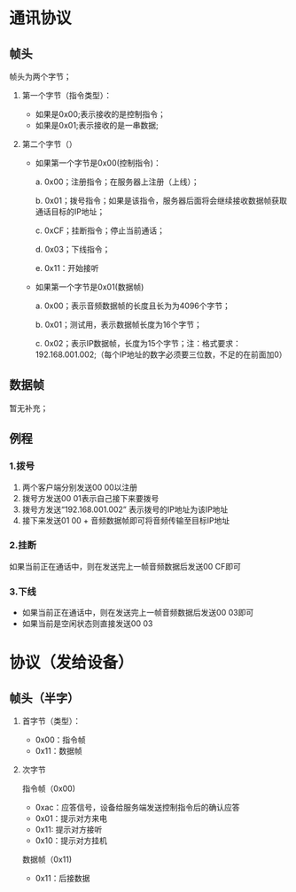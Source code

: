 # 通讯协议

## 帧头

帧头为两个字节；

1. 第一个字节（指令类型）：

   - 如果是0x00;表示接收的是控制指令；
   - 如果是0x01;表示接收的是一串数据;

2. 第二个字节（）

   - 如果第一个字节是0x00(控制指令)：

     a. 0x00；注册指令；在服务器上注册（上线）；

     b. 0x01；拨号指令；如果是该指令，服务器后面将会继续接收数据帧获取通话目标的IP地址；

     c. 0xCF；挂断指令；停止当前通话；

     d. 0x03；下线指令；
     
     e. 0x11：开始接听
   
     
   
   - 如果第一个字节是0x01(数据帧)
   
     a. 0x00；表示音频数据帧的长度且长为为4096个字节；
     
     b. 0x01；测试用，表示数据帧长度为16个字节；
     
     c. 0x02；表示IP数据帧，长度为15个字节；注：格式要求：192.168.001.002;（每个IP地址的数字必须要三位数，不足的在前面加0）

## 数据帧

暂无补充；



## 例程

### 1.拨号

1. 两个客户端分别发送00 00以注册
2. 拨号方发送00 01表示自己接下来要拨号
3. 拨号方发送“192.168.001.002” 表示拨号的IP地址为该IP地址
4. 接下来发送01 00 + 音频数据帧即可将音频传输至目标IP地址

### 2.挂断

如果当前正在通话中，则在发送完上一帧音频数据后发送00 CF即可

### 3.下线

- 如果当前正在通话中，则在发送完上一帧音频数据后发送00 03即可
- 如果当前是空闲状态则直接发送00 03


# 协议（发给设备）
## 帧头（半字）
1. 首字节（类型）：

   - 0x00：指令帧
   - 0x11：数据帧

2. 次字节
   
   指令帧（0x00)
   - 0xac：应答信号，设备给服务端发送控制指令后的确认应答
   - 0x01：提示对方来电
   - 0x11: 提示对方接听
   - 0x10：提示对方挂机

   数据帧（0x11)
   - 0x11：后接数据

